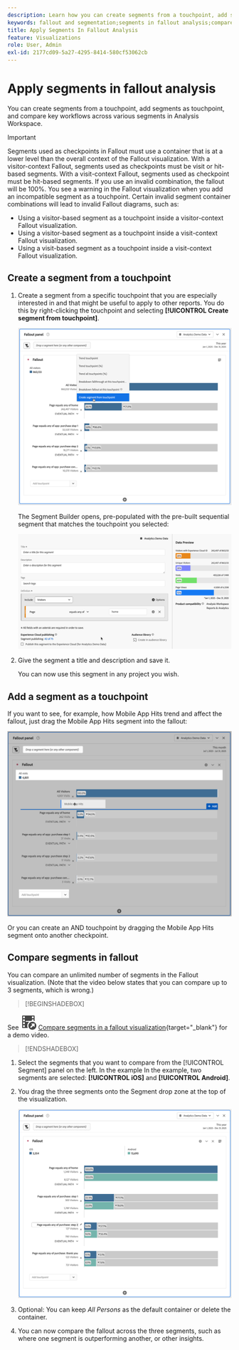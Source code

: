 ```yaml
---
description: Learn how you can create segments from a touchpoint, add segments as touchpoint, and compare key workflows across various segments in a fallout analysis in Analysis Workspace.
keywords: fallout and segmentation;segments in fallout analysis;compare segments in fallout
title: Apply Segments In Fallout Analysis
feature: Visualizations
role: User, Admin
exl-id: 2177cd09-5a27-4295-8414-580cf53062cb
---
```

# Apply segments in fallout analysis

You can create segments from a touchpoint, add segments as touchpoint, and compare key workflows across various segments in Analysis Workspace.

>[!IMPORTANT]
>
>Segments used as checkpoints in Fallout must use a container that is at a lower level than the overall context of the Fallout visualization. With a visitor-context Fallout, segments used as checkpoints must be visit or hit-based segments. With a visit-context Fallout, segments used as checkpoint must be hit-based segments. If you use an invalid combination, the fallout will be 100%. You see a warning in the Fallout visualization when you add an incompatible segment as a touchpoint. Certain invalid segment container combinations will lead to invalid Fallout diagrams, such as:
>
>* Using a visitor-based segment as a touchpoint inside a visitor-context Fallout visualization.
>* Using a visitor-based segment as a touchpoint inside a visit-context Fallout visualization.
>* Using a visit-based segment as a touchpoint inside a visit-context Fallout visualization.
>

## Create a segment from a touchpoint

1. Create a segment from a specific touchpoint that you are especially interested in and that might be useful to apply to other reports. You do this by right-clicking the touchpoint and selecting **[!UICONTROL Create segment from touchpoint]**.

   ![](assets/fallout-createsegment.png)

   The Segment Builder opens, pre-populated with the pre-built sequential segment that matches the touchpoint you selected:

   ![](assets/fallout-definesegment.png)

1. Give the segment a title and description and save it.

   You can now use this segment in any project you wish.

## Add a segment as a touchpoint 

If you want to see, for example, how Mobile App Hits trend and affect the fallout, just drag the Mobile App Hits segment into the fallout:

![](assets/segment-touchpoint.png)

Or you can create an AND touchpoint by dragging the Mobile App Hits segment onto another checkpoint.

## Compare segments in fallout 

You can compare an unlimited number of segments in the Fallout visualization. (Note that the video below states that you can compare up to 3 segments, which is wrong.)


>[!BEGINSHADEBOX]

See ![VideoCheckedOut](/help/assets/icons/VideoCheckedOut.svg) [Compare segments in a fallout visualization](https://video.tv.adobe.com/v/24046?quality=12&learn=on){target="_blank"} for a demo video.

>[!ENDSHADEBOX]


1. Select the segments that you want to compare from the [!UICONTROL Segment] panel on the left. In the example In the example, two segments are selected: **[!UICONTROL iOS]** and **[!UICONTROL Android]**.
1. You drag the three segments onto the Segment drop zone at the top of the visualization.

   ![](assets/segment-compare.png)

1. Optional: You can keep *All Persons* as the default container or delete the container.

1. You can now compare the fallout across the three segments, such as where one segment is outperforming another, or other insights.
